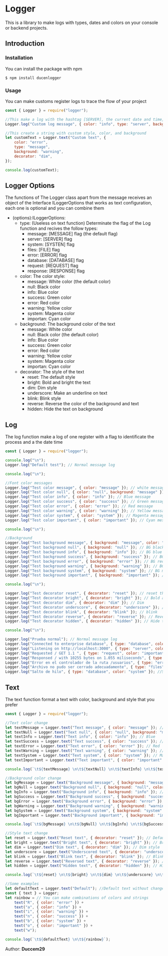 # Logger

This is a library to make logs with types, dates and colors on your console or backend projects.

## Introduction

### Installation

You can install the package with npm

```
$ npm install ducenlogger
```

### Usage

You can make customs register logs to trace the flow of your project

```js
const { Logger } = require("logger");

//This make a log with the hashtag [SERVER], the current date and time, color, background and style personalized
Logger.log("Custom log message", { color: "info", type: "server", background: "success", decorator: "underscore" });

//This create a string with custom style, color, and background
let customText = Logger.text("Custom text", {
	color: "error",
	type: "message",
	background: "warning",
	decorator: "dim",
});

console.log(customText);
```

## Logger Options

The functions of The Logger class apart from the message receives an object of the Interface ILoggerOptions that works as text configuration, each one is optional and you can combine them

-   (options):ILoggerOptions:
    -   type: (Useless on text function) Determinate the flag of the Log function and recives the follow types:
        -   message: [MESSAGE] flag (the default flag)
        -   server: [SERVER] flag
        -   system: [SYSTEN] flag
        -   files: [FILE] flag
        -   error: [ERROR] flag
        -   database: [DATABASE] flag
        -   request: [REQUEST] flag
        -   response: [RESPONSE] flag
    -   color: The color style:
        -   message: White color (the default color)
        -   null: Black color
        -   info: Blue color
        -   success: Green color
        -   error: Red color
        -   warning: Yellow color
        -   system: Magenta color
        -   importan: Cyan color
    -   background: The background color of the text
        -   message: White color
        -   null: Black color (the default color)
        -   info: Blue color
        -   success: Green color
        -   error: Red color
        -   warning: Yellow color
        -   system: Magenta color
        -   importan: Cyan color
    -   decorator: The style of the text
        -   reset: The default style
        -   bright: Bold and bright the text
        -   dim: Dim style
        -   underscore: Make an underline on text
        -   blink: Blink style
        -   reverse: Reverse the color of the background and text
        -   hidden: Hide the text on background

## Log

The log function make a log of one register with a flag to identificate the process and a the date time

```js
const { Logger } = require("logger");

console.log("\n");
Logger.log("Default test"); // Normal message log

console.log("\n");

//Font color messages
Logger.log("Test color message", { color: "message" }); // white message
Logger.log("Test color null", { color: "null", background: "message" }); // Black message
Logger.log("Test color info", { color: "info" }); // Blue message
Logger.log("Test color success", { color: "success" }); // Green message
Logger.log("Test color error", { color: "error" }); // Red message
Logger.log("Test color warning", { color: "warning" }); // Yellow message
Logger.log("Test color system", { color: "system" }); // Magenta message
Logger.log("Test color important", { color: "important" }); // Cyan message

console.log("\n");

//Background
Logger.log("Test background message", { background: "message", color: "null" }); // BG white
Logger.log("Test background null", { background: "null" }); // BG black
Logger.log("Test background info", { background: "info" }); // BG blue
Logger.log("Test background success", { background: "success" }); // BG green
Logger.log("Test background error", { background: "error" }); // BG red
Logger.log("Test background warning", { background: "warning" }); // BG yellow
Logger.log("Test background system", { background: "system" }); // BG magenta
Logger.log("Test background important", { background: "important" }); // BG cyan

console.log("\n");

Logger.log("Test decorator reset", { decorator: "reset" }); // reset the color and styles
Logger.log("Test decorator bright", { decorator: "bright" }); // Bold and bright font
Logger.log("Test decorator dim", { decorator: "dim" }); // Dim
Logger.log("Test decorator underscore", { decorator: "underscore" }); // Underline
Logger.log("Test decorator blink", { decorator: "blink" }); // blink
Logger.log("Test decorator reverse", { decorator: "reverse" }); // Reverse colors
Logger.log("Test decorator hidden", { decorator: "hidden" }); // Hide the message

console.log("\n");

Logger.log("Prueba normal"); // Normal message log
Logger.log("Connected to enterprise database", { type: "database", color: "null", background: "message" }); //Database log
Logger.log("Listening on http://localhost:3000", { type: "server", color: "info" }); //Server log
Logger.log("Requested / GET 1.1 ", { type: "request", color: "important" }); //Http request log
Logger.log("Responsed / with 10255 bytes on 1.055 miliseconds", { type: "response", color: "success" }); //Http response log
Logger.log("Error en el controlador de la ruta /usuarios", { type: "error", color: "error" }); //Error log
Logger.log("Archivo no pudo ser cerrado adecuadamente", { type: "files", color: "warning" });
Logger.log("Salto de hilo", { type: "database", color: "system" }); //System log
```

## Text

The text function format a text with color, background and style that you prefer

```js
const { Logger } = require("logger");

//Text color change
let textMessage = Logger.text("Text message", { color: "message" }); //Default white
let textNull = Logger.text("Text null", { color: "null", background: "message" }); // Black
let textInfo = Logger.text("Text info", { color: "info" }); // Blue
let textSuccess = Logger.text("Text success", { color: "success" }); // Green
let textError = Logger.text("Text error", { color: "error" }); // Red
let textWarning = Logger.text("Text warning", { color: "warning" }); // Yellow
let textSystem = Logger.text("Text system", { color: "system" }); // Magenta
let textImportant = Logger.text("Text important", { color: "important" }); // Cyan

console.log(`\t${textMessage} \n\t${textNull} \n\t${textInfo} \n\t${textSuccess} \n\t${textError} \n\t${textWarning} \n\t${textSystem} \n\t${textImportant} \n`);

//Background color change
let bgMessage = Logger.text("Background message", { background: "message" }); //White bg
let bgNull = Logger.text("Background null", { background: "null", color: "message" }); // Black bg
let bgInfo = Logger.text("Background info", { background: "info" }); // Blue bg
let bgSuccess = Logger.text("Background success", { background: "success" }); // Green bg
let bgError = Logger.text("Background error", { background: "error" }); // Red bg
let bgWarning = Logger.text("Background warning", { background: "warning" }); // Yellow bg
let bgSystem = Logger.text("Background system", { background: "system" }); // Magenta bg
let bgImportant = Logger.text("Background important", { background: "important" }); // Cyan bg

console.log(`\t${bgMessage} \n\t${bgNull} \n\t${bgInfo} \n\t${bgSuccess} \n\t${bgError} \n\t${bgWarning} \n\t${bgSystem} \n\t${bgImportant} \n`);

//Style text change
let reset = Logger.text("Reset text", { decorator: "reset" }); // Default style
let bright = Logger.text("Bright text", { decorator: "bright" }); // Bright and bold
let dim = Logger.text("Dim text", { decorator: "dim" }); // Dim style
let underscore = Logger.text("Underscored text", { decorator: "underscore" }); // Underline
let blink = Logger.text("Blink text", { decorator: "blink" }); // Blink style
let reverse = Logger.text("Reversed text", { decorator: "reverse" }); // Reverse text style
let hidden = Logger.text("Hidden text", { decorator: "hidden" }); // Hidden text

console.log(`\t${reset} \n\t${bright} \n\t${dim} \n\t${underscore} \n\t${blink} \n\t${reverse} \n\t${hidden} \n `);

//Some examples
let defaultText = Logger.text("Default"); //Default text without changes
const { text } = Logger;
let rainbow = // You can make combinations of colors and strings
	text("R", { color: "error" }) +
	text("a", { color: "info" }) +
	text("i", { color: "warning" }) +
	text("n", { color: "success" }) +
	text("b", { color: "system" }) +
	text("o", { color: "important" }) +
	text("w");

console.log(`\t${defaultText} \n\t${rainbow}`);
```

Author: **Duccem29**
